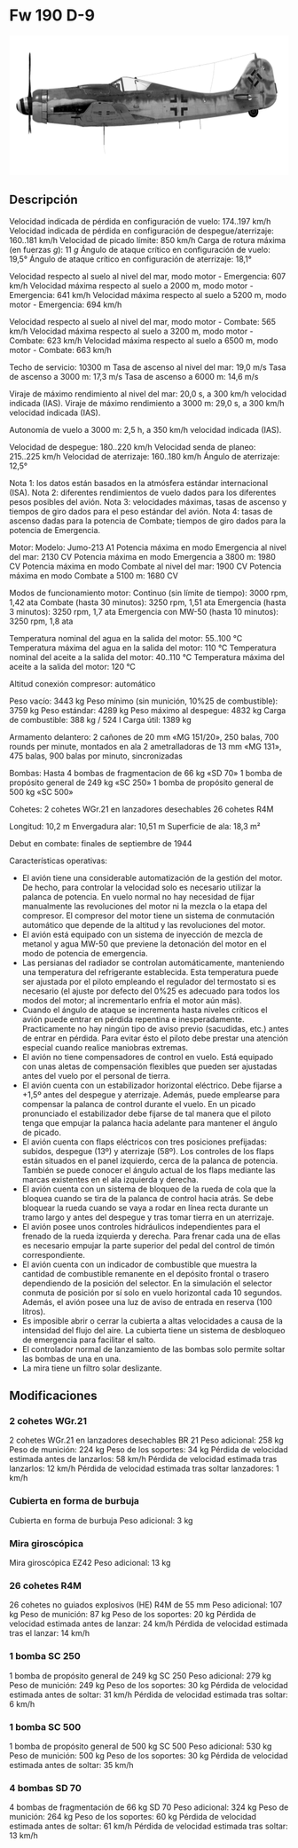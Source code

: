 # Fw 190 D-9

![fw190d9](../images/fw190d9.png)

## Descripción

Velocidad indicada de pérdida en configuración de vuelo: 174..197 km/h
Velocidad indicada de pérdida en configuración de despegue/aterrizaje: 160..181 km/h
Velocidad de picado límite: 850 km/h
Carga de rotura máxima (en fuerzas <i>g</i>): 11 <i>g</i>
Ángulo de ataque crítico en configuración de vuelo: 19,5°
Ángulo de ataque crítico en configuración de aterrizaje: 18,1°

Velocidad respecto al suelo al nivel del mar, modo motor - Emergencia: 607 km/h
Velocidad máxima respecto al suelo a 2000 m, modo motor - Emergencia: 641 km/h
Velocidad máxima respecto al suelo a 5200 m, modo motor - Emergencia: 694 km/h

Velocidad respecto al suelo al nivel del mar, modo motor - Combate: 565 km/h
Velocidad máxima respecto al suelo a 3200 m, modo motor - Combate: 623 km/h
Velocidad máxima respecto al suelo a 6500 m, modo motor - Combate: 663 km/h

Techo de servicio: 10300 m
Tasa de ascenso al nivel del mar: 19,0 m/s
Tasa de ascenso a 3000 m: 17,3 m/s
Tasa de ascenso a 6000 m: 14,6 m/s

Viraje de máximo rendimiento al nivel del mar: 20,0 s, a 300 km/h velocidad indicada (IAS).
Viraje de máximo rendimiento a 3000 m: 29,0 s, a 300 km/h velocidad indicada (IAS).

Autonomía de vuelo a 3000 m: 2,5 h, a 350 km/h velocidad indicada (IAS).

Velocidad de despegue: 180..220 km/h
Velocidad senda de planeo: 215..225 km/h
Velocidad de aterrizaje: 160..180 km/h
Ángulo de aterrizaje: 12,5°

Nota 1: los datos están basados en la atmósfera estándar internacional (ISA).
Nota 2: diferentes rendimientos de vuelo dados para los diferentes pesos posibles del avión.
Nota 3: velocidades máximas, tasas de ascenso y tiempos de giro dados para el peso estándar del avión.
Nota 4: tasas de ascenso dadas para la potencia de Combate; tiempos de giro dados para la potencia de Emergencia.

Motor:
Modelo: Jumo-213 A1
Potencia máxima en modo Emergencia al nivel del mar: 2130 CV
Potencia máxima en modo Emergencia a 3800 m: 1980 CV
Potencia máxima en modo Combate al nivel del mar: 1900 CV
Potencia máxima en modo Combate a 5100 m: 1680 CV

Modos de funcionamiento motor:
Continuo (sin límite de tiempo): 3000 rpm, 1,42 ata
Combate (hasta 30 minutos): 3250 rpm, 1,51 ata
Emergencia (hasta 3 minutos): 3250 rpm, 1,7 ata
Emergencia con MW-50 (hasta 10 minutos): 3250 rpm, 1,8 ata

Temperatura nominal del agua en la salida del motor: 55..100 °C
Temperatura máxima del agua en la salida del motor: 110 °C
Temperatura nominal del aceite a la salida del motor: 40..110 °C
Temperatura máxima del aceite a la salida del motor: 120 °C

Altitud conexión compresor: automático

Peso vacío: 3443 kg
Peso mínimo (sin munición, 10%25 de combustible): 3759 kg
Peso estándar: 4289 kg
Peso máximo al despegue: 4832 kg
Carga de combustible: 388 kg / 524 l
Carga útil: 1389 kg

Armamento delantero:
2 cañones de 20 mm «MG 151/20», 250 balas, 700 rounds per minute, montados en ala
2 ametralladoras de 13 mm «MG 131», 475 balas, 900 balas por minuto, sincronizadas

Bombas:
Hasta 4 bombas de fragmentacion de 66 kg «SD 70»
1 bomba de propósito general de 249 kg «SC 250»
1 bomba de propósito general de 500 kg «SC 500»

Cohetes:
2 cohetes WGr.21 en lanzadores desechables
26 cohetes R4M

Longitud: 10,2 m
Envergadura alar: 10,51 m
Superficie de ala: 18,3 m²

Debut en combate: finales de septiembre de 1944

Características operativas:
- El avión tiene una considerable automatización de la gestión del motor. De hecho, para controlar la velocidad solo es necesario utilizar la palanca de potencia. En vuelo normal no hay necesidad de fijar manualmente las revoluciones del motor ni la mezcla o la etapa del compresor. El compresor del motor tiene un sistema de conmutación automático que depende de la altitud y las revoluciones del motor.
- El avión está equipado con un sistema de inyección de mezcla de metanol y agua MW-50 que previene la detonación del motor en el modo de potencia de emergencia.
- Las persianas del radiador se controlan automáticamente, manteniendo una temperatura del refrigerante establecida. Esta temperatura puede ser ajustada por el piloto empleando el regulador del termostato si es necesario (el ajuste por defecto del 0%25 es adecuado para todos los modos del motor; al incrementarlo enfría el motor aún más).
- Cuando el ángulo de ataque se incrementa hasta niveles críticos el avión puede entrar en pérdida repentina e inesperadamente. Practicamente no hay ningún tipo de aviso previo (sacudidas, etc.) antes de entrar en pérdida. Para evitar ésto el piloto debe prestar una atención especial cuando realice maniobras extremas.
- El avión no tiene compensadores de control en vuelo. Está equipado con unas aletas de compensación flexibles que pueden ser ajustadas antes del vuelo por el personal de tierra.
- El avión cuenta con un estabilizador horizontal eléctrico. Debe fijarse a +1,5º antes del despegue y aterrizaje. Además, puede emplearse para compensar la palanca de control durante el vuelo. En un picado pronunciado el estabilizador debe fijarse de tal manera que el piloto tenga que empujar la palanca hacia adelante para mantener el ángulo de picado.
- El avión cuenta con flaps eléctricos con tres posiciones prefijadas: subidos, despegue (13º) y aterrizaje (58º). Los controles de los flaps están situados en el panel izquierdo, cerca de la palanca de potencia. También se puede conocer el ángulo actual de los flaps mediante las marcas existentes en el ala izquierda y derecha.
- El avión cuenta con un sistema de bloqueo de la rueda de cola que la bloquea cuando se tira de la palanca de control hacia atrás. Se debe bloquear la rueda cuando se vaya a rodar en línea recta durante un tramo largo y antes del despegue y tras tomar tierra en un aterrizaje.
- El avión posee unos controles hidráulicos independientes para el frenado de la rueda izquierda y derecha. Para frenar cada una de ellas es necesario empujar la parte superior del pedal del control de timón correspondiente.
- El avión cuenta con un indicador de combustible que muestra la cantidad de combustible remanente en el depósito frontal o trasero dependiendo de la posición del selector. En la simulación el selector conmuta de posición por sí solo en vuelo horizontal cada 10 segundos. Además, el avión posee una luz de aviso de entrada en reserva (100 litros).
- Es imposible abrir o cerrar la cubierta a altas velocidades a causa de la intensidad del flujo del aire. La cubierta tiene un sistema de desbloqueo de emergencia para facilitar el salto.
- El controlador normal de lanzamiento de las bombas solo permite soltar las bombas de una en una.
- La mira tiene un filtro solar deslizante.

## Modificaciones


### 2 cohetes WGr.21

2 cohetes WGr.21 en lanzadores desechables BR 21
Peso adicional: 258 kg
Peso de munición: 224 kg
Peso de los soportes: 34 kg
Pérdida de velocidad estimada antes de lanzarlos: 58 km/h
Pérdida de velocidad estimada tras lanzarlos: 12 km/h
Pérdida de velocidad estimada tras soltar lanzadores: 1 km/h


### Cubierta en forma de burbuja

Cubierta en forma de burbuja
Peso adicional: 3 kg


### Mira giroscópica

Mira giroscópica EZ42
Peso adicional: 13 kg


### 26 cohetes R4M

26 cohetes no guiados explosivos (HE) R4M de 55 mm
Peso adicional: 107 kg
Peso de munición: 87 kg
Peso de los soportes: 20 kg
Pérdida de velocidad estimada antes de lanzar: 24 km/h
Pérdida de velocidad estimada tras el lanzar: 14 km/h
﻿


### 1 bomba SC 250

1 bomba de propósito general de 249 kg SC 250
Peso adicional: 279 kg
Peso de munición: 249 kg
Peso de los soportes: 30 kg
Pérdida de velocidad estimada antes de soltar: 31 km/h
Pérdida de velocidad estimada tras soltar: 6 km/h﻿


### 1 bomba SC 500

1 bomba de propósito general de 500 kg SC 500
Peso adicional: 530 kg
Peso de munición: 500 kg
Peso de los soportes: 30 kg
Pérdida de velocidad estimada antes de soltar: 35 km/h


### 4 bombas SD 70

4 bombas de fragmentación de 66 kg SD 70
Peso adicional: 324 kg
Peso de munición: 264 kg
Peso de los soportes: 60 kg
Pérdida de velocidad estimada antes de soltar: 61 km/h
Pérdida de velocidad estimada tras soltar: 13 km/h